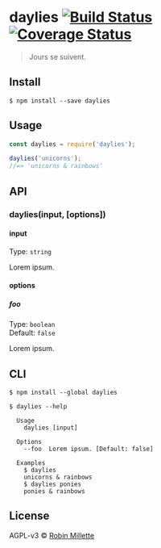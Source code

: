 # daylies [![Build Status](https://travis-ci.org/millette/daylies.svg?branch=master)](https://travis-ci.org/millette/daylies) [![Coverage Status](https://coveralls.io/repos/github/millette/daylies/badge.svg?branch=master)](https://coveralls.io/github/millette/daylies?branch=master)
> Jours se suivent.

## Install
```
$ npm install --save daylies
```

## Usage
```js
const daylies = require('daylies');

daylies('unicorns');
//=> 'unicorns & rainbows'
```

## API
### daylies(input, [options])
#### input
Type: `string`

Lorem ipsum.

#### options
##### foo
Type: `boolean`<br>
Default: `false`

Lorem ipsum.

## CLI
```
$ npm install --global daylies
```

```
$ daylies --help

  Usage
    daylies [input]

  Options
    --foo  Lorem ipsum. [Default: false]

  Examples
    $ daylies
    unicorns & rainbows
    $ daylies ponies
    ponies & rainbows
```


## License
AGPL-v3 © [Robin Millette](http://robin.millette.info)
